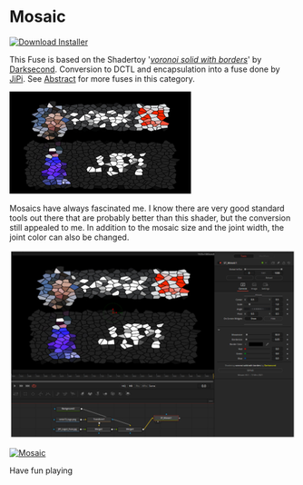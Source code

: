 # Mosaic
<a href="Mosaic-Installer.lua" download><img alt="Download Installer" src="https://img.shields.io/static/v1?label=Download&message=Mosaic-Installer.lua&color=blue" /></a>

This Fuse is based on the Shadertoy '_[voronoi solid with borders](https://www.shadertoy.com/view/XtySRc)_' by [Darksecond](https://www.shadertoy.com/user/Darksecond). Conversion to DCTL and encapsulation into a fuse done by [JiPi](../../Site/Profiles/JiPi.md). See [Abstract](README.md) for more fuses in this category.

[![Mosaic Thumbnail](Mosaic.png)](https://www.shadertoy.com/view/XtySRc "View on Shadertoy.com")



<!-- +++ DO NOT REMOVE THIS COMMENT +++ DO NOT ADD OR EDIT ANY TEXT BEFORE THIS LINE +++ IT WOULD BE A REALLY BAD IDEA +++ -->

Mosaics have always fascinated me. I know there are very good standard tools out there that are probably better than this shader, but the conversion still appealed to me.
In addition to the mosaic size and the joint width, the joint color can also be changed.

[![screenshot](Mosaic_screenshot.png)](Mosaic.fuse)


[![Mosaic](https://user-images.githubusercontent.com/78935215/111024004-98879c00-83dc-11eb-9152-cd0ad2fd8a54.gif)](Mosaic.fuse)

Have fun playing

<!-- +++ DO NOT REMOVE THIS COMMENT +++ DO NOT EDIT ANY TEXT THAT COMES AFTER THIS LINE +++ TRUST ME: JUST DON'T DO IT +++ -->

